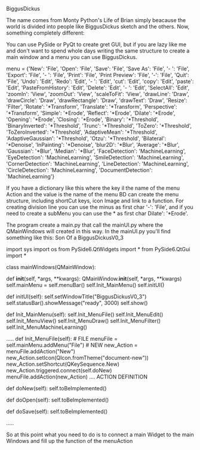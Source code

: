 BiggusDickus

The name comes from Monty Python's Life of Brian simply beacause the world is divided into people like BiggusDickus sketch and the others. Now, something completely different:

You can use PySide or PyQt to create gret GUI, but if you are lazy like me and don't want to spend whole days writing the same structure to create a main window and a menu you can use BiggusDickus.

 menu = {'New': 'File', 'Open': 'File', 'Save': 'File', 'Save As': 'File', '-  ': 'File', 'Export': 'File',
        '- ': 'File', 'Print': 'File', 'Print Preview': 'File', '-': 'File', 'Quit': 'File', 'Undo': 'Edit',
        'Redo': 'Edit', '-    ': 'Edit', 'cut': 'Edit', 'copy': 'Edit', 'paste': 'Edit', 'PasteFromHistory': 'Edit',
        'Delete': 'Edit', '-   ': 'Edit', 'SelectAll': 'Edit', 'zoomIn': 'View', 'zoomOut': 'View',
        'scaleToFit': 'View', 'drawLine': 'Draw', 'drawCircle': 'Draw', 'drawRectangle': 'Draw', 'drawText': 'Draw',
        'Resize': 'Filter', 'Rotate': '*Transform', 'Translate': '*Transform', 'Perspective': '*Transform',
        'Simple': '*Erode', 'Reflect': '*Erode', 'Dilate': '*Erode', 'Opening': '*Erode', 'Closing': '*Erode',
        'Binary': '*Threshold', 'BinaryInverted': '*Threshold', 'Trunc': '*Threshold', 'ToZero': '*Threshold',
        'ToZeroInverted': '*Threshold', 'AdaptiveMean': '*Threshold', 'AdaptiveGaussian': '*Threshold',
        'Otzu': '*Threshold', 'Bilateral': '*Denoise', 'InPainting': '*Denoise', 'blur2D': '*Blur', 'Average': '*Blur',
        'Gaussian': '*Blur', 'Median': '*Blur', 'FaceDetection': 'MachineLearning', 'EyeDetection': 'MachineLearning',
        'SmileDetection': 'MachineLearning', 'CornerDetection': 'MachineLearning', 'LineDetection': 'MachineLearning',
        'CircleDetection': 'MachineLearning', 'DocumentDetection': 'MachineLearning'}

If you have a dictionary like this where the key il the name of the menu Action and the value is the name of the menu BD can create the menu structure, including shortCut keys, icon Image and link to a function. For creating division line you can use the minus as first char '-': 'File', and if you need to create a subMenu you can use the * as first char Dilate': '*Erode'.

The program create a main.py that call the mainUI.py where the QMainWindows will created in this way. In the mainUI.py you'll find something like this:
Son Of a BiggusDickusV0_3

import sys import os from PySide6.QtWidgets import * from PySide6.QtGui import *

class mainWindows(QMainWindow):

def __init__(self, *args, **kwargs):
    QMainWindow.__init__(self, *args, **kwargs)
    self.mainMenu = self.menuBar()
    self.Init_MainMenu()
    self.initUI()

def initUI(self):
    self.setWindowTitle("BiggusDickusV0_3")
    self.statusBar().showMessage("ready", 3000)
    self.show()

def Init_MainMenu(self):
    self.Init_MenuFile()
    self.Init_MenuEdit()
    self.Init_MenuView()
    self.Init_MenuDraw()
    self.Init_MenuFilter()
    self.Init_MenuMachineLearning()

..... def Init_MenuFile(self): # FILE menuFile = self.mainMenu.addMenu("File") # NEW new_Action = menuFile.addAction("New") new_Action.setIcon(QIcon.fromTheme("document-new")) new_Action.setShortcut(QKeySequence.New) new_Action.triggered.connect(self.doNew) menuFile.addAction(new_Action) ....
ACTION DEFINITION

def doNew(self):
    self.toBeImplemented()

def doOpen(self):
    self.toBeImplemented()

def doSave(self):
    self.toBeImplemented()

.....

So at this point what you need to do is to connect a main Widget to the main Windows and fill up the function of the menuAction
